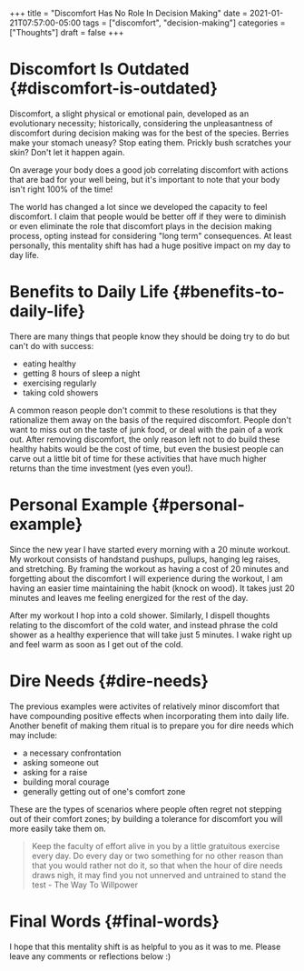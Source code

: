 +++
title = "Discomfort Has No Role In Decision Making"
date = 2021-01-21T07:57:00-05:00
tags = ["discomfort", "decision-making"]
categories = ["Thoughts"]
draft = false
+++

# Discomfort Is Outdated {#discomfort-is-outdated}

Discomfort, a slight physical or emotional pain, developed as an evolutionary necessity; historically, considering the unpleasantness of discomfort during decision making was for the best of the species. Berries make your stomach uneasy? Stop eating them. Prickly bush scratches your skin? Don't let it happen again.

On average your body does a good job correlating discomfort with actions that are bad for your well being, but it's important to note that your body isn't right 100% of the time!

The world has changed a lot since we developed the capacity to feel discomfort. I claim that people would be better off if they were to diminish or even eliminate the role that discomfort plays in the decision making process, opting instead for considering "long term" consequences. At least personally, this mentality shift has had a huge positive impact on my day to day life.


# Benefits to Daily Life {#benefits-to-daily-life}

There are many things that people know they should be doing try to do but can't do with success:

-   eating healthy
-   getting 8 hours of sleep a night
-   exercising regularly
-   taking cold showers

A common reason people don't commit to these resolutions is that they rationalize them away on the basis of the required discomfort. People don't want to miss out on the taste of junk food, or deal with the pain of a work out. After removing discomfort, the only reason left not to do build these healthy habits would be the cost of time, but even the busiest people can carve out a little bit of time for these activities that have much higher returns than the time investment (yes even you!).


# Personal Example {#personal-example}

Since the new year I have started every morning with a 20 minute workout. My workout consists of handstand pushups, pullups, hanging leg raises, and stretching. By framing the workout as having a cost of 20 minutes and forgetting about the discomfort I will experience during the workout, I am having an easier time maintaining the habit (knock on wood). It takes just 20 minutes and leaves me feeling energized for the rest of the day.

After my workout I hop into a cold shower. Similarly, I dispell thoughts relating to the discomfort of the cold water, and instead phrase the cold shower as a healthy experience that will take just 5 minutes. I wake right up and feel warm as soon as I get out of the cold.


# Dire Needs {#dire-needs}

The previous examples were activites of relatively minor discomfort that have compounding positive effects when incorporating them into daily life. Another benefit of making them ritual is to prepare you for dire needs which may include:

-   a necessary confrontation
-   asking someone out
-   asking for a raise
-   building moral courage
-   generally getting out of one's comfort zone

These are the types of scenarios where people often regret not stepping out of their comfort zones; by building a tolerance for discomfort you will more easily take them on.

> Keep the faculty of effort alive in you by a little gratuitous exercise every day. Do every day or two something for no other reason than that you would rather not do it, so that when the hour of dire needs draws nigh, it may find you not unnerved and untrained to stand the test - The Way To Willpower


# Final Words {#final-words}

I hope that this mentality shift is as helpful to you as it was to me. Please leave any comments or reflections below :)
